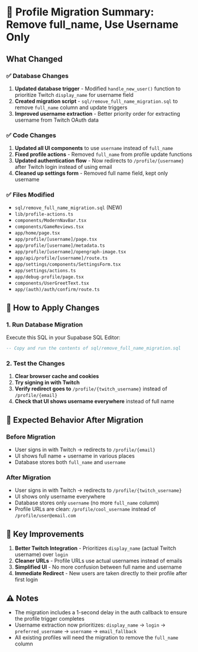 # 🔄 Profile Migration Summary: Remove full_name, Use Username Only

## What Changed

### ✅ Database Changes
1. **Updated database trigger** - Modified `handle_new_user()` function to prioritize Twitch `display_name` for username field
2. **Created migration script** - `sql/remove_full_name_migration.sql` to remove `full_name` column and update triggers
3. **Improved username extraction** - Better priority order for extracting username from Twitch OAuth data

### ✅ Code Changes
1. **Updated all UI components** to use `username` instead of `full_name`
2. **Fixed profile actions** - Removed `full_name` from profile update functions
3. **Updated authentication flow** - Now redirects to `/profile/{username}` after Twitch login instead of using email
4. **Cleaned up settings form** - Removed full name field, kept only username

### ✅ Files Modified
- `sql/remove_full_name_migration.sql` (NEW)
- `lib/profile-actions.ts`
- `components/ModernNavBar.tsx`
- `components/GameReviews.tsx`
- `app/home/page.tsx`
- `app/profile/[username]/page.tsx`
- `app/profile/[username]/metadata.ts`
- `app/profile/[username]/opengraph-image.tsx`
- `app/api/profile/[username]/route.ts`
- `app/settings/components/SettingsForm.tsx`
- `app/settings/actions.ts`
- `app/debug-profile/page.tsx`
- `components/UserGreetText.tsx`
- `app/(auth)/auth/confirm/route.ts`

## 🚀 How to Apply Changes

### 1. Run Database Migration
Execute this SQL in your Supabase SQL Editor:

```sql
-- Copy and run the contents of sql/remove_full_name_migration.sql
```

### 2. Test the Changes
1. **Clear browser cache and cookies**
2. **Try signing in with Twitch**
3. **Verify redirect goes to** `/profile/{twitch_username}` instead of `/profile/{email}`
4. **Check that UI shows username everywhere** instead of full name

## 🎯 Expected Behavior After Migration

### Before Migration
- User signs in with Twitch → redirects to `/profile/{email}` 
- UI shows full name + username in various places
- Database stores both `full_name` and `username`

### After Migration  
- User signs in with Twitch → redirects to `/profile/{twitch_username}`
- UI shows only username everywhere
- Database stores only `username` (no more `full_name` column)
- Profile URLs are clean: `/profile/cool_username` instead of `/profile/user@email.com`

## 🔧 Key Improvements

1. **Better Twitch Integration** - Prioritizes `display_name` (actual Twitch username) over `login`
2. **Cleaner URLs** - Profile URLs use actual usernames instead of emails
3. **Simplified UI** - No more confusion between full name and username
4. **Immediate Redirect** - New users are taken directly to their profile after first login

## ⚠️ Notes

- The migration includes a 1-second delay in the auth callback to ensure the profile trigger completes
- Username extraction now prioritizes: `display_name` → `login` → `preferred_username` → `username` → `email_fallback`
- All existing profiles will need the migration to remove the `full_name` column